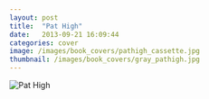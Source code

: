```yaml
---
layout: post
title:  "Pat High"
date:   2013-09-21 16:09:44
categories: cover
image: /images/book_covers/pathigh_cassette.jpg 
thumbnail: /images/book_covers/gray_pathigh.jpg
---
```

![Pat High][image]

[image]: /images/book_covers/dontknow.jpg "Pat High"
